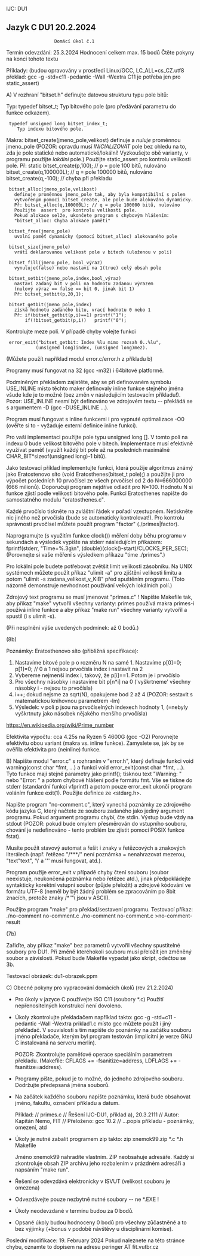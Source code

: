 IJC: DU1



Jazyk C                     DU1                        20.2.2024
----------------------------------------------------------------


                      Domácí úkol č.1


Termín odevzdání:  25.3.2024
 Hodnocení celkem max. 15 bodů
 Čtěte pokyny na konci tohoto textu

Příklady: (budou opravovány v prostředí Linux/GCC,
           LC_ALL=cs_CZ.utf8
           překlad: gcc -g -std=c11 -pedantic -Wall -Wextra 
           C11 je potřeba jen pro static_assert)

A) V rozhraní "bitset.h" definujte datovou strukturu typu pole bitů:

   Typ:
     typedef <DOPLNIT> bitset_t;
       Typ bitového pole (pro předávání parametru do funkce odkazem).

     typedef unsigned long bitset_index_t;
        Typ indexu bitového pole.

   Makra:
     bitset_create(jmeno_pole,velikost)
       definuje a _nuluje_ proměnnou jmeno_pole
       (POZOR: opravdu musí _INICIALIZOVAT_ pole bez ohledu na
       to, zda je pole statické nebo automatické/lokální!
       Vyzkoušejte obě varianty, v programu použijte _lokální_ pole.)
       Použijte  static_assert  pro kontrolu velikosti pole.
       Př: static bitset_create(p,100); // p = pole 100 bitů, nulováno
           bitset_create(q,100000L);    // q = pole 100000 bitů, nulováno
           bitset_create(q,-100);       // chyba při překladu

     bitset_alloc(jmeno_pole,velikost)
       definuje proměnnou jmeno_pole tak, aby byla kompatibilní s polem
       vytvořeným pomocí bitset_create, ale pole bude alokováno dynamicky.
       Př: bitset_alloc(q,100000L); // q = pole 100000 bitů, nulováno
       Použijte  assert  pro kontrolu velikosti pole.
       Pokud alokace selže, ukončete program s chybovým hlášením:
       "bitset_alloc: Chyba alokace paměti"

     bitset_free(jmeno_pole)
       uvolní paměť dynamicky (pomocí bitset_alloc) alokovaného pole

     bitset_size(jmeno_pole)
       vrátí deklarovanou velikost pole v bitech (uloženou v poli)

     bitset_fill(jmeno_pole, bool_výraz)
       vynuluje(false) nebo nastaví na 1(true) celý obsah pole

     bitset_setbit(jmeno_pole,index,bool_výraz)
       nastaví zadaný bit v poli na hodnotu zadanou výrazem
       (nulový výraz == false == bit 0, jinak bit 1)
       Př: bitset_setbit(p,20,1);

     bitset_getbit(jmeno_pole,index)
       získá hodnotu zadaného bitu, vrací hodnotu 0 nebo 1
       Př: if(bitset_getbit(p,i)==1) printf("1");
           if(!bitset_getbit(p,i))   printf("0");

   Kontrolujte meze polí. V případě chyby volejte funkci

     error_exit("bitset_getbit: Index %lu mimo rozsah 0..%lu",
               (unsigned long)index, (unsigned long)mez).

   (Můžete použít například modul error.c/error.h z příkladu b)

   Programy musí fungovat na 32 (gcc -m32) i 64bitové platformě.

   Podmíněným překladem zajistěte, aby se při definovaném symbolu
   USE_INLINE místo těchto maker definovaly inline funkce stejného jména
   všude kde je to možné (bez změn v následujícím testovacím příkladu!).
   Pozor: USE_INLINE nesmí být definováno ve zdrojovém textu --
          překládá se s argumentem -D (gcc -DUSE_INLINE ...).

   Program musí fungovat s inline funkcemi i pro vypnuté optimalizace -O0
   (ověřte si to - vyžaduje externí definice inline funkcí).

   Pro vaši implementaci použijte pole typu  unsigned long [].
   V tomto poli na indexu 0 bude velikost bitového pole v bitech.
   Implementace musí efektivně využívat paměť (využít každý
   bit pole až na posledních maximálně CHAR_BIT*sizeof(unsigned long)-1 bitů).

   Jako testovací příklad implementujte funkci, která použije algoritmus známý
   jako Eratostenovo síto (void Eratosthenes(bitset_t pole);) a použijte ji
   pro výpočet posledních 10 prvočísel ze všech prvočísel od 2 do
   N=666000000 (666 milionů). Doporučuji program nejdříve odladit pro N=100.
   Hodnotu N si funkce zjistí podle velikosti bitového pole.
   Funkci Eratosthenes napište do samostatného modulu "eratosthenes.c".

   Každé prvočíslo tiskněte na zvláštní řádek v pořadí
   vzestupném.  Netiskněte  nic  jiného  než  prvočísla (bude se
   automaticky  kontrolovat!).  Pro kontrolu správnosti prvočísel
   můžete použít program "factor" (./primes|factor).

   Naprogramujte (s využitím funkce clock()) měření doby běhu programu v
   sekundách a výsledek vypište na stderr následujícím příkazem:
     fprintf(stderr, "Time=%.3g\n", (double)(clock()-start)/CLOCKS_PER_SEC);
   (Porovnejte si vaše měření s výsledkem příkazu "time ./primes".)

   Pro lokální pole budete potřebovat zvětšit limit velikosti zásobníku.
   Na UNIX systémech můžete použít příkaz "ulimit -a" pro zjištění velikosti
   limitu a potom "ulimit -s zadana_velikost_v_KiB" před spuštěním programu.
   (Toto názorně demonstruje nevhodnost používání velkých lokálních polí.)

   Zdrojový text programu se musí jmenovat "primes.c" !
   Napište Makefile tak, aby příkaz "make" vytvořil všechny varianty:
     primes      používá makra
     primes-i    používá inline funkce
   a aby příkaz "make run" všechny varianty vytvořil a spustil (i s ulimit -s).

   (Při nesplnění výše uvedených podmínek: až 0 bodů.)

(8b)

Poznámky:  Eratosthenovo síto (přibližná specifikace):
   1) Nastavíme bitové pole  p  o rozměru N na samé 1.
      Nastavíme p[0]=0; p[1]=0; // 0 a 1 nejsou prvočísla
      index i nastavit na 2
   2) Vybereme nejmenší index i, takový, že p[i]==1.
      Potom je i prvočíslo
   3) Pro všechny násobky i nastavíme bit p[n*i] na 0
      ('vyškrtneme' všechny násobky i - nejsou to prvočísla)
   4) i++; dokud nejsme za sqrt(N), opakujeme bod 2 až 4
      (POZOR: sestavit s matematickou knihovnou parametrem -lm)
   5) Výsledek: v poli p jsou na prvočíselných indexech hodnoty 1,
      (=nebyly vyškrtnuty jako násobek nějakého menšího prvočísla)

   https://en.wikipedia.org/wiki/Prime_number

   Efektivita výpočtu: cca 4.25s na Ryzen 5 4600G (gcc -O2)
   Porovnejte efektivitu obou variant (makra vs. inline funkce).
   Zamyslete se, jak by se ověřila efektivita pro (neinline) funkce.



B) Napište modul "error.c" s rozhraním v "error.h", který definuje
   funkci void warning(const char *fmt, ...) a
   funkci void error_exit(const char *fmt, ...).
   Tyto funkce mají stejné parametry jako printf(); tisknou
   text "Warning: " nebo "Error: " a potom chybové hlášení podle
   formátu fmt. Vše se tiskne do stderr (standardní funkcí vfprintf)
   a potom pouze error_exit ukončí program voláním funkce exit(1).
   Použijte definice ze <stdarg.h>.

   Napište program "no-comment.c", který vynechá poznámky ze zdrojového kódu
   jazyka C, který načtete ze souboru zadaného jako jediný argument programu.
   Pokud argument programu chybí, čte stdin. Výstup bude vždy na stdout
   (POZOR: pokud bude omylem přesměrován do vstupního souboru, chování je
   nedefinováno - tento problém lze zjistit pomocí POSIX funkce fstat).

   Musíte použít stavový automat a řešit i znaky v řetězcových a znakových
   literálech (např. řetězec "/***/" není poznámka = nenahrazovat mezerou,
   "text\"text", '\\' a '\''  musí fungovat, atd.).

   Program použije error_exit v případě chyby čtení souboru (soubor
   neexistuje, neukončená poznámka nebo řetězec atd.), jinak
   předpokládejte syntakticky korektní vstupní soubor (půjde přeložit)
   a zdrojové kódování ve formátu UTF-8 (neměl by být žádný problém
   se zpracováním po 8bit znacích, protože znaky /*'"\ jsou v ASCII).

   Použijte program "make" pro překlad/sestavení programu.
   Testovací příkaz:  ./no-comment no-comment.c
                      ./no-comment no-comment.c >no-comment-result

(7b)

   Zařiďte, aby příkaz "make" bez parametrů vytvořil všechny spustitelné
   soubory pro DU1.  Při změně kteréhokoli souboru musí přeložit jen změněný
   soubor a závislosti. Pokud bude Makefile vypadat jako skript, odečtou se 3b.


Testovací obrázek: du1-obrazek.ppm



C) Obecné pokyny pro vypracování domácích úkolů (rev 21.2.2024)

*  Pro úkoly v jazyce C používejte ISO C11 (soubory *.c)
   Použití nepřenositelných konstrukcí není dovoleno.

*  Úkoly zkontrolujte překladačem například takto:
      gcc -g -std=c11 -pedantic -Wall -Wextra priklad1.c
   místo gcc můžete použít i jiný překladač.
   V  souvislosti s tím napište do poznámky na začátku
   souboru jméno překladače, kterým byl program testován
   (implicitní je verze GNU C instalovaná na serveru merlin).

   POZOR: Zkontrolujte paměťové operace speciálním parametrem překladu.
   (Makefile: CFLAGS += -fsanitize=address, LDFLAGS += -fsanitize=address).

*  Programy  pište, pokud je to možné, do jednoho zdrojového
   souboru. Dodržujte předepsaná jména souborů.

*  Na začátek každého souboru napište poznámku, která bude
   obsahovat jméno, fakultu, označení příkladu a datum.

   Příklad:
   // primes.c
   // Řešení IJC-DU1, příklad a), 20.3.2111
   // Autor: Kapitán Nemo, FIT
   // Přeloženo: gcc 10.2
   // ...popis příkladu - poznámky, omezení, atd

* Úkoly je nutné zabalit programem zip takto:
       zip xnemok99.zip *.c *.h Makefile

  Jméno xnemok99 nahradíte vlastním. ZIP neobsahuje adresáře.
  Každý si zkontroluje obsah ZIP archivu jeho rozbalením v prázdném adresáři
  a napsáním "make run".

* Řešení se odevzdává elektronicky v ISVUT (velikost souboru je omezena)

* Odvezdávejte pouze nezbytně nutné soubory -- ne *.EXE !

* Úkoly neodevzdané v termínu budou za 0 bodů.

* Opsané úkoly budou hodnoceny 0 bodů pro všechny zůčastněné
  a to bez výjimky (+bonus v podobě návštěvy u disciplinární komise).


Poslední modifikace: 19. February 2024
Pokud naleznete na této stránce chybu, oznamte to dopisem na adresu peringer AT fit.vutbr.cz
